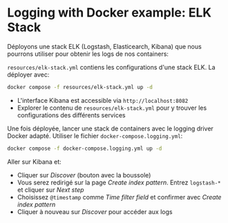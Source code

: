 # Logging with Docker example: ELK Stack 

Déployons une stack ELK (Logstash, Elasticearch, Kibana) que nous pourrons utiliser pour obtenir les logs de nos containers:

`resources/elk-stack.yml` contiens les configurations d'une stack ELK. La déployer avec:

```sh
docker compose -f resources/elk-stack.yml up -d
```

- L'interface Kibana est accessible via `http://localhost:8082`
- Explorer le contenu de `resources/elk-stack.yml` pour y trouver les configurations des différents services

Une fois déployée, lancer une stack de containers avec le logging driver Docker adapté. Utiliser le fichier `docker-compose.logging.yml`:

```sh
docker compose -f docker-compose.logging.yml up -d
```

Aller sur Kibana et:

- Cliquer sur _Discover_ (bouton avec la boussole)
- Vous serez redirigé sur la page _Create index pattern_. Entrez `logstash-*` et cliquer sur _Next step_
- Choisissez `@timestamp` comme _Time filter field_ et confirmer avec _Create index pattern_
- Cliquer à nouveau sur _Discover_ pour accéder aux logs 